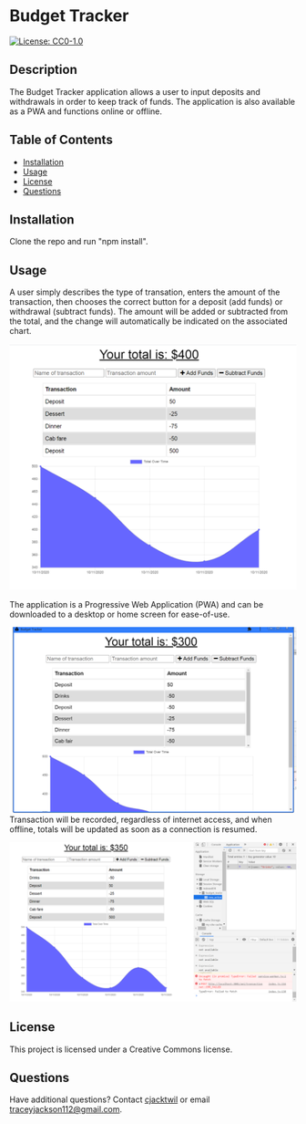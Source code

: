 
# Budget Tracker
[![License: CC0-1.0](https://licensebuttons.net/l/zero/1.0/80x15.png)](http://creativecommons.org/publicdomain/zero/1.0/)

## Description
The Budget Tracker application allows a user to input deposits and withdrawals in order to keep track of funds. The application is also available as a PWA and functions online or offline.
  
## Table of Contents
* [Installation](#installation)
* [Usage](#usage)
* [License](#license)
* [Questions](#questions)
 
## Installation
Clone the repo and run "npm install".

## Usage
A user simply describes the type of transation, enters the amount of the transaction, then chooses the correct button for a deposit (add funds) or withdrawal (subtract funds). The amount will be added or subtracted from the total, and the change will automatically be indicated on the associated chart.

![Sample application](./public/images/screenshot1.png)

The application is a Progressive Web Application (PWA) and can be downloaded to a desktop or home screen for ease-of-use. 

![Sample PWA](./public/images/screenshot3-pwa.png)
Transaction will be recorded, regardless of internet access, and when offline, totals will be updated as soon as a connection is resumed.

![Sample offline functionality](./public/images/screenshot2-offline.png)

## License
This project is licensed under a Creative Commons license. 

## Questions
Have additional questions? Contact [cjacktwil](http://github.com.cjacktwil) or email traceyjackson112@gmail.com.
